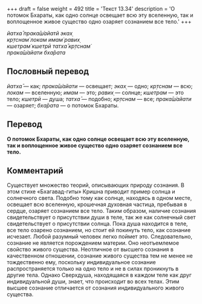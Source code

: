 +++
draft = false
weight = 492
title = 'Текст 13.34'
description = 'О потомок Бхараты, как одно солнце освещает всю эту вселенную, так и воплощенное живое существо одно озаряет сознанием все тело.'
+++

_йатха̄ прака̄ш́айатй эках̣  
кр̣тснам̇ локам имам̇ равих̣  
кшетрам̇ кшетрӣ татха̄ кр̣тснам̇  
прака̄ш́айати бха̄рата_

## Пословный перевод

_йатха̄_ — как; _прака̄ш́айати_ — освещает; _эках̣_ — одно; _кр̣тснам_ — всю; _локам_ — вселенную; _имам_ — это; _равих̣_ — солнце; _кшетрам_ — это тело; _кшетрӣ_ — душа; _татха̄_ — подобно; _кр̣тснам_ — все; _прака̄ш́айати_ — озаряет; _бха̄рата_ — о потомок Бхараты.

## Перевод

**О потомок Бхараты, как одно солнце освещает всю эту вселенную, так и воплощенное живое существо одно озаряет сознанием все тело.**

## Комментарий

Существует множество теорий, описывающих природу сознания. В этом стихе «Бхагавад-гиты» Кришна приводит пример солнца и солнечного света. Подобно тому как солнце, находясь в одном месте, освещает всю вселенную, крошечная духовная частица, пребывая в сердце, озаряет сознанием все тело. Таким образом, наличие сознания свидетельствует о присутствии души в теле, так же как солнечный свет свидетельствует о присутствии солнца. Пока душа находится в теле, все тело озарено сознанием, но стоит ей покинуть тело, как сознание исчезает. Любой разумный человек легко поймет это. Следовательно, сознание не является порождением материи. Оно неотъемлемое свойство живого существа. Неотличное от высшего сознания в качественном отношении, сознание живого существа тем не менее не тождественно ему, поскольку индивидуальное сознание распространяется только на одно тело и не в силах проникнуть в другие тела. Однако Сверхдуша, находящаяся в каждом теле как друг индивидуальной души, знает, что происходит во всех телах. Этим высшее сознание отличается от сознания индивидуального живого существа.
